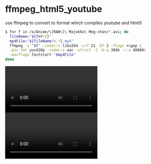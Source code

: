 # ffmpeg_html5_youtube
use ffmpeg to convert to format which complies youtube and html5

```sh
$ for f in /x/Anime/\[RAW\]\ Majokko\ Meg-chan/*.avi; do
  fileName="${f##*/}"
  mp4File="${fileName/%.*}.mp4"
  ffmpeg -i "$f" -codec:v libx264 -crf 21 -bf 2 -flags +cgop \
  -pix_fmt yuv420p -codec:a aac -strict -2 -b:a 384k -r:a 48000\
  -movflags faststart "$mp4File"
done
```

<video src="https://drive.google.com/file/d/0B_PUgQ5zTghuZ3NZRFkwN2l2Wnc/view"></video>
<video src="https://drive.google.com/file/d/0B_PUgQ5zTghuZ3NZRFkwN2l2Wnc/view?usp=sharing"></video>
